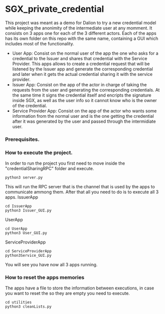 # SGX_private_credential

This project was meant as a demo for Dalion to try a new credential model while keeping the anonimity of the intermediate user at any momment.
It consists on 3 apps one for each of the 3 different actors. Each of the apps has its own folder on this repo with the same name, containing a GUI which includes most of the functionality.
- User App: Consist on the normal user of the app the one who asks for a credential to the Issuer and shares that credential with the Service Provider. This apps allows to create a credential request that will be listened by the Issuer app and generate the corresponding credential and later when it gets the actual credential sharing it with the service provider.
- Issuer App: Consist on the app of the actor in charge of taking the requests from the user and generating the corresponding credentials. At the same time it signs the credential itself and encripts the signature inside SGX, as well as the user info so it cannot know who is the owner of the credential.
- Service Provider App: Consist on the app of the actor who wants some information from the normal user and is the one getting the credential after it was generated by the user and passed through the intermidiate user.

### Prerequisites.


### How to execute the project.
In order to run the project you first need to move inside the "credentialSharingRPC" folder and execute.
```
python3 server.py
```
This will run the RPC server that is the channel that is used by the apps to communicate ammong them.
After that all you need to do is to execute all 3 apps.
IssuerApp
```
cd IssuerApp
python3 Issuer_GUI.py
```
UserApp
```
cd UserApp
python3 User_GUI.py
```
ServiceProviderApp
```
cd ServiceProviderApp
python3Service_GUI.py
```
You will see you have now all 3 apps running.

### How to reset the apps memories
The apps have a file to store the information between executions, in case you want to reset the so they are empty you need to execute.
```
cd utilities
python3 cleanLists.py
```